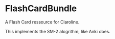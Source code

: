 # FlashCardBundle

A Flash Card ressource for Claroline.

This implements the SM-2 alogrithm, like Anki does.
